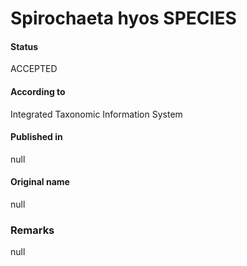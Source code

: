 Spirochaeta hyos SPECIES
=======

#### Status
ACCEPTED

#### According to
Integrated Taxonomic Information System

#### Published in
null

#### Original name
null

### Remarks
null